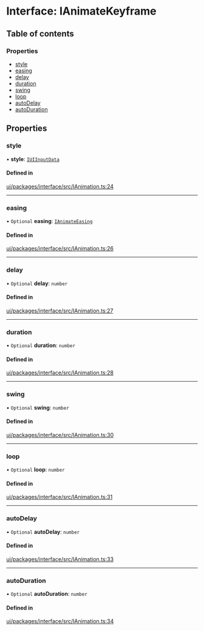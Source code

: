 # Interface: IAnimateKeyframe

## Table of contents

### Properties

- [style](IAnimateKeyframe.md#style)
- [easing](IAnimateKeyframe.md#easing)
- [delay](IAnimateKeyframe.md#delay)
- [duration](IAnimateKeyframe.md#duration)
- [swing](IAnimateKeyframe.md#swing)
- [loop](IAnimateKeyframe.md#loop)
- [autoDelay](IAnimateKeyframe.md#autodelay)
- [autoDuration](IAnimateKeyframe.md#autoduration)

## Properties

### style

• **style**: [`IUIInputData`](IUIInputData.md)

#### Defined in

[ui/packages/interface/src/IAnimation.ts:24](https://github.com/leaferjs/leafer-ui/blob/d5b15f5/packages/interface/src/IAnimation.ts#L24)

___

### easing

• `Optional` **easing**: [`IAnimateEasing`](../modules.md#ianimateeasing)

#### Defined in

[ui/packages/interface/src/IAnimation.ts:26](https://github.com/leaferjs/leafer-ui/blob/d5b15f5/packages/interface/src/IAnimation.ts#L26)

___

### delay

• `Optional` **delay**: `number`

#### Defined in

[ui/packages/interface/src/IAnimation.ts:27](https://github.com/leaferjs/leafer-ui/blob/d5b15f5/packages/interface/src/IAnimation.ts#L27)

___

### duration

• `Optional` **duration**: `number`

#### Defined in

[ui/packages/interface/src/IAnimation.ts:28](https://github.com/leaferjs/leafer-ui/blob/d5b15f5/packages/interface/src/IAnimation.ts#L28)

___

### swing

• `Optional` **swing**: `number`

#### Defined in

[ui/packages/interface/src/IAnimation.ts:30](https://github.com/leaferjs/leafer-ui/blob/d5b15f5/packages/interface/src/IAnimation.ts#L30)

___

### loop

• `Optional` **loop**: `number`

#### Defined in

[ui/packages/interface/src/IAnimation.ts:31](https://github.com/leaferjs/leafer-ui/blob/d5b15f5/packages/interface/src/IAnimation.ts#L31)

___

### autoDelay

• `Optional` **autoDelay**: `number`

#### Defined in

[ui/packages/interface/src/IAnimation.ts:33](https://github.com/leaferjs/leafer-ui/blob/d5b15f5/packages/interface/src/IAnimation.ts#L33)

___

### autoDuration

• `Optional` **autoDuration**: `number`

#### Defined in

[ui/packages/interface/src/IAnimation.ts:34](https://github.com/leaferjs/leafer-ui/blob/d5b15f5/packages/interface/src/IAnimation.ts#L34)
